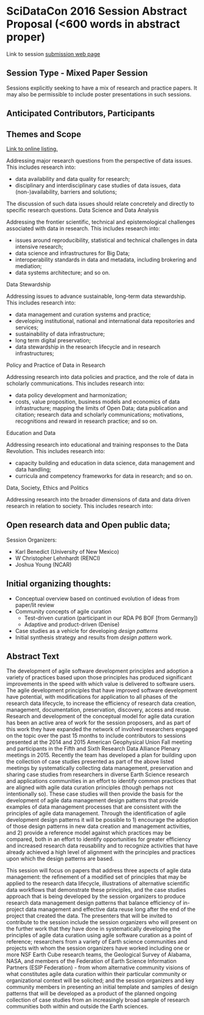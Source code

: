 # SciDataCon 2016 Session Abstract Proposal (<600 words in abstract proper)

Link to session [submission web page](http://www.scidatacon.org/2016/submit/)

## Session Type - Mixed Paper Session

Sessions explicitly seeking to have a mix of research and practice papers.  It may also be permissible to include poster presentations in such sessions.

## Anticipated Contributors, Participants



## Themes and Scope

[Link to online listing.](http://www.scidatacon.org/site/themes-scope/)

Addressing major research questions from the perspective of data issues.  This includes research into:

* data availability and data quality for research;
* disciplinary and interdisciplinary case studies of data issues, data (non-)availability, barriers and solutions; 

The discussion of such data issues should relate concretely and directly to specific research questions.
Data Science and Data Analysis

Addressing the frontier scientific, technical and epistemological challenges associated with data in research.  This includes research into:

* issues around reproducibility, statistical and technical challenges in data intensive research;
* data science and infrastructures for Big Data;
* interoperability standards in data and metadata, including brokering and mediation;
* data systems architecture; and so on.

Data Stewardship

Addressing issues to advance sustainable, long-term data stewardship.  This includes research into:

* data management and curation systems and practice;
* developing institutional, national and international data repositories and services;
* sustainability of data infrastructure;
* long term digital preservation;
* data stewardship in the research lifecycle and in research infrastructures;

Policy and Practice of Data in Research

Addressing research into data policies and practice, and the role of data in scholarly communications.  This includes research into:

* data policy development and harmonization;
* costs, value proposition, business models and economics of data infrastructure;
    mapping the limits of Open Data;
    data publication and citation;
    research data and scholarly communications;
    motivations, recognitions and reward in research practice; and so on.

Education and Data

Addressing research into educational and training responses to the Data Revolution.  This includes research into:

* capacity building and education in data science, data management and data handling;
* curricula and competency frameworks for data in research; and so on.

Data, Society, Ethics and Politics

Addressing research into the broader dimensions of data and data driven research in relation to society.  This includes research into:

## Open research data and Open public data;

Session Organizers:

* Karl Benedict (University of New Mexico)
* W Christopher Lehnhardt (RENCI)
* Joshua Young (NCAR)

## Initial organizing thoughts:

* Conceptual overview based on continued evolution of ideas from paper/lit review
* Community concepts of agile curation
  * Test-driven curation (participant in our RDA P6 BOF [from Germany])
  * Adaptive and product-driven (Denise)
* Case studies as a vehicle for developing *design patterns*
* Initial synthesis strategy and results from *design pattern* work. 

## Abstract Text

The development of agile software development principles and adoption a variety of practices based upon those principles has produced significant improvements in the speed with which value is delivered to software users. The agile development principles that have improved software development have potential, with modifications for application to all phases of the research data lifecycle, to increase the efficiency of research data creation, management, documentation, preservation, discovery, access and reuse. Research and development of the conceptual model for agile data curation has been an active area of work for the session proposers, and as part of this work they have expanded the network of involved researchers engaged on the topic over the past 15 months to include contributors to sessions presented at the 2014 and 2015 American Geophysical Union Fall meeting and participants in the Fifth and Sixth Research Data Alliance Plenary meetings in 2015. Recently the team has developed a plan for building upon the collection of case studies presented as part of the above listed meetings by systematically collecting data management, preservation and sharing case studies from researchers in diverse Earth Science research and applications communities in an effort to identify common practices that are aligned with agile data curation principles (though perhaps not intentionally so). These case studies will then provide the basis for the development of agile data management design patterns that provide examples of data management processes that are consistent with the principles of agile data management. Through the identification of agile development design patterns it will be possible to 1) encourage the adoption of those design patterns in new data creation and management activities, and 2) provide a reference model against which practices may be compared, both in an effort to identify opportunities for greater efficiency and increased research data reusability and to recognize activities that have already achieved a high level of alignment with the principles and practices upon which the design patterns are based. 

This session will focus on papers that address three aspects of agile data management: the refinement of a modified set of principles that may be applied to the research data lifecycle, illustrations of alternative scientific data workflows that demonstrate these principles, and the case studies approach that is being developed by the session organizers to produce research data management design patterns that balance efficiency of in-project data management and effective data reuse long after the end of the project that created the data. The presenters that will be invited to contribute to the session include the session organizers who will present on the further work that they have done in systematically developing the principles of agile data curation using agile software curation as a point of reference; researchers from a variety of Earth science communities and projects with whom the session organizers have worked including one or more NSF Earth Cube research teams, the Geological Survey of Alabama, NASA, and members of the Federation of Earth Science Information Partners (ESIP Federation) - from whom alternative community visions of what constitutes agile data curation within their particular community or organizational context will be solicited; and the session organizers and key community members in presenting an initial template and samples of design patterns that will be developed as a product of the planned ongoing collection of case studies from an increasingly broad sample of research communities both within and outside the Earth sciences. 

